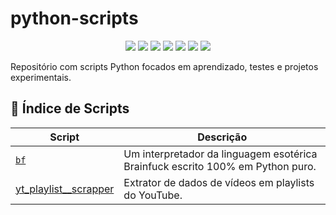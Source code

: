 # python-scripts

<p align="center">
  <img src="https://img.shields.io/badge/status-em%20evolução-yellowgreen" />
  <img src="https://img.shields.io/badge/Linguagem-Python-blue?logo=python&logoColor=white" />
  <img src="https://img.shields.io/github/last-commit/ahaerdy/python-scripts" />
  <img src="https://img.shields.io/github/repo-size/ahaerdy/python-scripts" />
  <img src="https://img.shields.io/github/issues/ahaerdy/python-scripts" />
  <img src="https://img.shields.io/github/license/ahaerdy/python-scripts" />
  <a href="https://www.linkedin.com/in/arthur-haerdy-jr/">
    <img src="https://img.shields.io/badge/LinkedIn-Arthur%20Haerdy%20Jr.-0077B5?logo=linkedin" />
  </a>
</p>


Repositório com scripts Python focados em aprendizado, testes e projetos experimentais.

## 📁 Índice de Scripts

| Script | Descrição |
|--------|-----------|
| [`bf`](https://github.com/ahaerdy/python-scripts/tree/main/bf)| Um interpretador da linguagem esotérica Brainfuck escrito 100% em Python puro. |
| [yt_playlist__scrapper](https://github.com/ahaerdy/python-scripts/tree/main/yt_playlist_scrapper) | Extrator de dados de vídeos em playlists do YouTube. | Em breve | Novos scripts serão adicionados regularmente. |

